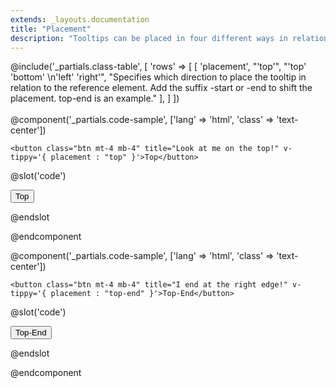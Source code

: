 ```yaml
---
extends: _layouts.documentation
title: "Placement"
description: "Tooltips can be placed in four different ways in relation to their reference element. Additionally, the tooltip can be shifted."
---
```

@include('_partials.class-table', [
    'rows' => 
    [ 
        [ 
            'placement', 
            "'top'",
            "'top' 'bottom' \n'left' 'right'",
            "Specifies which direction to place the tooltip in relation to the reference element. Add the suffix -start or -end to shift the placement. top-end is an example." 
        ], 
    ] 
])
<br>  
@component('_partials.code-sample', ['lang' => 'html', 'class' => 'text-center']) 

    <button class="btn mt-4 mb-4" title="Look at me on the top!" v-tippy='{ placement : "top" }'>Top</button>

@slot('code')

<button title="Look at me on the top!" v-tippy='{ placement : "top" }'>
    Top
</button>

@endslot 

@endcomponent

@component('_partials.code-sample', ['lang' => 'html', 'class' => 'text-center']) 

    <button class="btn mt-4 mb-4" title="I end at the right edge!" v-tippy='{ placement : "top-end" }'>Top-End</button>

@slot('code')

<button title="Look at me on the right!" v-tippy='{ placement : "top-end" }'>
    Top-End
</button>

@endslot 

@endcomponent